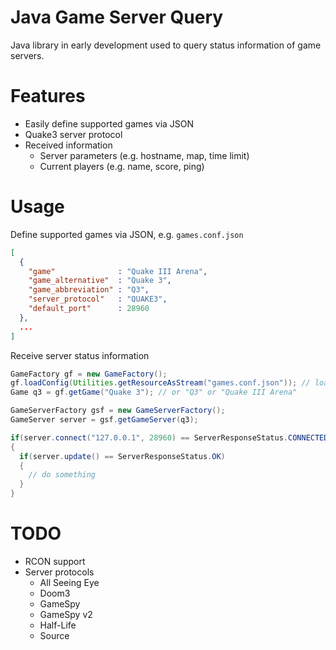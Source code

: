 Java Game Server Query
======================

Java library in early development used to query status information of game servers.

Features
========

* Easily define supported games via JSON
* Quake3 server protocol
* Received information 
  * Server parameters (e.g. hostname, map, time limit)
  * Current players (e.g. name, score, ping)

Usage
=====

Define supported games via JSON, e.g. `games.conf.json`

```JSON
[
  {
    "game"              : "Quake III Arena",
    "game_alternative"  : "Quake 3",
    "game_abbreviation" : "Q3",
    "server_protocol"   : "QUAKE3",
    "default_port"      : 28960
  },
  ...
]
```

Receive server status information

```Java
GameFactory gf = new GameFactory();
gf.loadConfig(Utilities.getResourceAsStream("games.conf.json")); // load resource file
Game q3 = gf.getGame("Quake 3"); // or "Q3" or "Quake III Arena"

GameServerFactory gsf = new GameServerFactory();
GameServer server = gsf.getGameServer(q3);

if(server.connect("127.0.0.1", 28960) == ServerResponseStatus.CONNECTED) // or domain.tld
{
  if(server.update() == ServerResponseStatus.OK)
  {
    // do something
  }
}
```

TODO
====

* RCON support
* Server protocols
  * All Seeing Eye
  * Doom3
  * GameSpy
  * GameSpy v2
  * Half-Life
  * Source

